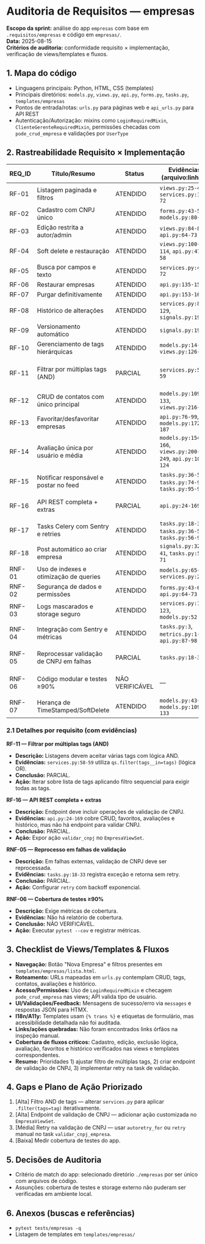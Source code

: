 # Auditoria de Requisitos — empresas

**Escopo da sprint:** análise do app `empresas` com base em `.requisitos/empresas` e código em `empresas/`.  
**Data:** 2025-08-15  
**Critérios de auditoria:** conformidade requisito × implementação, verificação de views/templates e fluxos.

## 1. Mapa do código
- Linguagens principais: Python, HTML, CSS (templates)
- Principais diretórios: `models.py`, `views.py`, `api.py`, `forms.py`, `tasks.py`, `templates/empresas`
- Pontos de entrada/rotas: `urls.py` para páginas web e `api_urls.py` para API REST
- Autenticação/Autorização: mixins como `LoginRequiredMixin`, `ClienteGerenteRequiredMixin`, permissões checadas com `pode_crud_empresa` e validações por `UserType`

## 2. Rastreabilidade Requisito × Implementação
| REQ_ID | Título/Resumo | Status | Evidências (arquivo:linhas) | Risco/Impacto | Ações Recomendadas |
|-------|----------------|--------|-----------------------------|----------------|--------------------|
| RF-01 | Listagem paginada e filtros | ATENDIDO | `views.py:25-47`, `services.py:16-72` | Baixo | — |
| RF-02 | Cadastro com CNPJ único | ATENDIDO | `forms.py:43-53`, `models.py:80-82` | Baixo | — |
| RF-03 | Edição restrita a autor/admin | ATENDIDO | `views.py:84-88`, `api.py:64-73` | Médio | — |
| RF-04 | Soft delete e restauração | ATENDIDO | `views.py:100-114`, `api.py:47-58` | Médio | — |
| RF-05 | Busca por campos e texto | ATENDIDO | `services.py:40-72` | Baixo | — |
| RF-06 | Restaurar empresas | ATENDIDO | `api.py:135-151` | Médio | — |
| RF-07 | Purgar definitivamente | ATENDIDO | `api.py:153-169` | Médio | — |
| RF-08 | Histórico de alterações | ATENDIDO | `services.py:86-129`, `signals.py:19-51` | Médio | — |
| RF-09 | Versionamento automático | ATENDIDO | `signals.py:19-29` | Baixo | — |
| RF-10 | Gerenciamento de tags hierárquicas | ATENDIDO | `models.py:14-33`, `views.py:126-157` | Baixo | — |
| RF-11 | Filtrar por múltiplas tags (AND) | PARCIAL | `services.py:58-59` | Médio | Ajustar filtro para exigir todas as tags selecionadas |
| RF-12 | CRUD de contatos com único principal | ATENDIDO | `models.py:109-133`, `views.py:216-253` | Médio | — |
| RF-13 | Favoritar/desfavoritar empresas | ATENDIDO | `api.py:76-99`, `models.py:172-187` | Baixo | — |
| RF-14 | Avaliação única por usuário e média | ATENDIDO | `models.py:154-166`, `views.py:200-249`, `api.py:100-124` | Médio | — |
| RF-15 | Notificar responsável e postar no feed | ATENDIDO | `tasks.py:36-53`, `tasks.py:74-92`, `tasks.py:95-98` | Baixo | — |
| RF-16 | API REST completa + extras | PARCIAL | `api.py:24-169` | Alto | Criar endpoint para validação de CNPJ |
| RF-17 | Tasks Celery com Sentry e retries | ATENDIDO | `tasks.py:18-33`, `tasks.py:36-53`, `tasks.py:56-92` | Médio | — |
| RF-18 | Post automático ao criar empresa | ATENDIDO | `signals.py:32-41`, `tasks.py:56-71` | Baixo | — |
| RNF-01 | Uso de indexes e otimização de queries | ATENDIDO | `models.py:65-75`, `services.py:25` | Médio | — |
| RNF-02 | Segurança de dados e permissões | ATENDIDO | `forms.py:43-67`, `api.py:64-73` | Médio | — |
| RNF-03 | Logs mascarados e storage seguro | ATENDIDO | `services.py:118-123`, `models.py:52` | Baixo | — |
| RNF-04 | Integração com Sentry e métricas | ATENDIDO | `tasks.py:3`, `metrics.py:1-14`, `api.py:87-98` | Baixo | — |
| RNF-05 | Reprocessar validação de CNPJ em falhas | PARCIAL | `tasks.py:18-33` | Médio | Implementar retry com backoff |
| RNF-06 | Código modular e testes ≥90% | NÃO VERIFICÁVEL | — | Alto | Medir cobertura de testes |
| RNF-07 | Herança de TimeStamped/SoftDelete | ATENDIDO | `models.py:43-74`, `models.py:109-133` | Baixo | — |

### 2.1 Detalhes por requisito (com evidências)
**RF-11 — Filtrar por múltiplas tags (AND)**  
- **Descrição:** Listagens devem aceitar várias tags com lógica AND.  
- **Evidências:** `services.py:58-59` utiliza `qs.filter(tags__in=tags)` (lógica OR).  
- **Conclusão:** PARCIAL.  
- **Ação:** Iterar sobre lista de tags aplicando filtro sequencial para exigir todas as tags.

**RF-16 — API REST completa + extras**  
- **Descrição:** Endpoint deve incluir operações de validação de CNPJ.  
- **Evidências:** `api.py:24-169` cobre CRUD, favoritos, avaliações e histórico, mas não há endpoint para validar CNPJ.  
- **Conclusão:** PARCIAL.  
- **Ação:** Expor ação `validar_cnpj` no `EmpresaViewSet`.

**RNF-05 — Reprocesso em falhas de validação**  
- **Descrição:** Em falhas externas, validação de CNPJ deve ser reprocessada.  
- **Evidências:** `tasks.py:18-33` registra exceção e retorna sem retry.  
- **Conclusão:** PARCIAL.  
- **Ação:** Configurar `retry` com backoff exponencial.

**RNF-06 — Cobertura de testes ≥90%**  
- **Descrição:** Exige métricas de cobertura.  
- **Evidências:** Não há relatório de cobertura.  
- **Conclusão:** NÃO VERIFICÁVEL.  
- **Ação:** Executar `pytest --cov` e registrar métricas.

## 3. Checklist de Views/Templates & Fluxos
- **Navegação:** Botão "Nova Empresa" e filtros presentes em `templates/empresas/lista.html`.
- **Roteamento:** URLs mapeadas em `urls.py` contemplam CRUD, tags, contatos, avaliações e histórico.
- **Acesso/Permissões:** Uso de `LoginRequiredMixin` e checagem `pode_crud_empresa` nas views; API valida tipo de usuário.
- **UI/Validações/Feedback:** Mensagens de sucesso/erro via `messages` e respostas JSON para HTMX.
- **I18n/A11y:** Templates usam `{% trans %}` e etiquetas de formulário, mas acessibilidade detalhada não foi auditada.
- **Links/ações quebradas:** Não foram encontrados links órfãos na inspeção manual.
- **Cobertura de fluxos críticos:** Cadastro, edição, exclusão lógica, avaliação, favoritos e histórico verificados nas views e templates correspondentes.
- **Resumo:** Prioridades 1) ajustar filtro de múltiplas tags, 2) criar endpoint de validação de CNPJ, 3) implementar retry na task de validação.

## 4. Gaps e Plano de Ação Priorizado
1. [Alta] Filtro AND de tags — alterar `services.py` para aplicar `.filter(tags=tag)` iterativamente.  
2. [Alta] Endpoint de validação de CNPJ — adicionar ação customizada no `EmpresaViewSet`.  
3. [Média] Retry na validação de CNPJ — usar `autoretry_for` ou `retry` manual no task `validar_cnpj_empresa`.  
4. [Baixa] Medir cobertura de testes do app.

## 5. Decisões de Auditoria
- Critério de match do app: selecionado diretório `./empresas` por ser único com arquivos de código.  
- Assunções: cobertura de testes e storage externo não puderam ser verificadas em ambiente local.

## 6. Anexos (buscas e referências)
- `pytest tests/empresas -q`
- Listagem de templates em `templates/empresas/`

